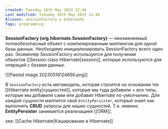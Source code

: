 ```yaml
---
created: Tuesday 16th May 2023 12:44
Last modified: Tuesday 16th May 2023 12:44
Aliases: sessionFactory в Hibernate
Tags: programming
---
```


**SessionFactory (org.hibernate.SessionFactory)** — неизменяемый потокобезопасный объект с компилированным маппингом для одной базы данных. Необходимо инициализировать SessionFactory всего один раз. Экземпляр SessionFactory используется для получения объектов [[Session class Hibernate|session]], которые используются для операций с базами данных.

![[Pasted image 20230516124656.png]]

В `SessionFactory` есть метамодель, которая строится на основании тех [[Hibernate entity|сущностей]], которые мы туда добавили + все типы, которые мы добавили сами или добавил Hibernate по-умолчанию.
Для каждой сущности маппится свой *`EntityPersister`*, который знает как выполнять **CRUD** запросы для наших сущностей. Т.е. именно **EntityPersister** занимается реализацией [[ORM]]. 



see: [[Cache Hibernate|Кэширование в Hibernate]]


